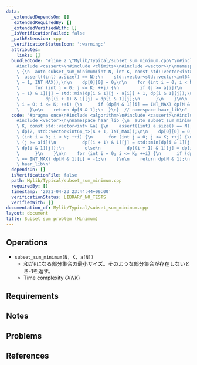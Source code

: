 ```yaml
---
data:
  _extendedDependsOn: []
  _extendedRequiredBy: []
  _extendedVerifiedWith: []
  _isVerificationFailed: false
  _pathExtension: cpp
  _verificationStatusIcon: ':warning:'
  attributes:
    links: []
  bundledCode: "#line 2 \"Mylib/Typical/subset_sum_minimum.cpp\"\n#include <algorithm>\n\
    #include <cassert>\n#include <climits>\n#include <vector>\n\nnamespace haar_lib\
    \ {\n  auto subset_sum_minimum(int N, int K, const std::vector<int> &a) {\n  \
    \  assert((int) a.size() == N);\n    std::vector<std::vector<int64_t>> dp(2, std::vector<int64_t>(K\
    \ + 1, INT_MAX));\n\n    dp[0][0] = 0;\n\n    for (int i = 0; i < N; ++i) {\n\
    \      for (int j = 0; j <= K; ++j) {\n        if (j >= a[i])\n          dp[(i\
    \ + 1) & 1][j] = std::min(dp[i & 1][j - a[i]] + 1, dp[i & 1][j]);\n        else\n\
    \          dp[(i + 1) & 1][j] = dp[i & 1][j];\n      }\n    }\n\n    for (int\
    \ i = 0; i <= K; ++i) {\n      if (dp[N & 1][i] == INT_MAX) dp[N & 1][i] = -1;\n\
    \    }\n\n    return dp[N & 1];\n  }\n}  // namespace haar_lib\n"
  code: "#pragma once\n#include <algorithm>\n#include <cassert>\n#include <climits>\n\
    #include <vector>\n\nnamespace haar_lib {\n  auto subset_sum_minimum(int N, int\
    \ K, const std::vector<int> &a) {\n    assert((int) a.size() == N);\n    std::vector<std::vector<int64_t>>\
    \ dp(2, std::vector<int64_t>(K + 1, INT_MAX));\n\n    dp[0][0] = 0;\n\n    for\
    \ (int i = 0; i < N; ++i) {\n      for (int j = 0; j <= K; ++j) {\n        if\
    \ (j >= a[i])\n          dp[(i + 1) & 1][j] = std::min(dp[i & 1][j - a[i]] + 1,\
    \ dp[i & 1][j]);\n        else\n          dp[(i + 1) & 1][j] = dp[i & 1][j];\n\
    \      }\n    }\n\n    for (int i = 0; i <= K; ++i) {\n      if (dp[N & 1][i]\
    \ == INT_MAX) dp[N & 1][i] = -1;\n    }\n\n    return dp[N & 1];\n  }\n}  // namespace\
    \ haar_lib\n"
  dependsOn: []
  isVerificationFile: false
  path: Mylib/Typical/subset_sum_minimum.cpp
  requiredBy: []
  timestamp: '2021-04-23 23:44:44+09:00'
  verificationStatus: LIBRARY_NO_TESTS
  verifiedWith: []
documentation_of: Mylib/Typical/subset_sum_minimum.cpp
layout: document
title: Subset sum problem (Minimum)
---
```


## Operations

- `subset_sum_minimum(N, K, a[N])`
	-  和が`K`になる部分集合の最小サイズ。そのような部分集合が存在しないとき-1を返す。
	- Time complexity $O(NK)$

## Requirements

## Notes

## Problems

## References

